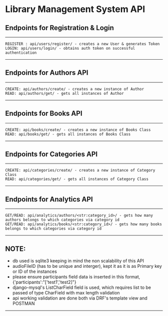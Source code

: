 # Library Management System API

## Endpoints for Registration & Login

---
```
REGISTER : api/users/register/ - creates a new User & generates Token
LOGIN: api/users/login/ - obtains auth token on successful authentication
```
---
## Endpoints for Authors API
---
```
CREATE: api/authors/create/ - creates a new instance of Author
READ: api/authors/get/ - gets all instances of Author
```
---
## Endpoints for Books API
---
```
CREATE: api/books/create/ - creates a new instance of Books Class
READ: api/books/get/ - gets all instances of Books Class
```
---
## Endpoints for Categories API
---
```
CREATE: api/categories/create/ - creates a new instance of Category Class
READ: api/categories/get/ - gets all instances of Category Class
```
---
## Endpoints for Analytics API
---
```
GET/READ: api/analytics/authors/<str:category_id>/ - gets how many authors belongs to which categories via category id
GET/READ: api/analytics/books/<str:category_id>/ - gets how many books belongs to which categories via category id
```
---

## NOTE:
* db used is sqlite3 keeping in mind the non scalability of this API
* audioFileID (has to be unique and interger), kept it as it is as Primary key or ID of the instances
* please ensure participants field data is inserted in this format, {'participants':"['test1','test2]"}
* django-mysql's ListCharField field is used, which requires list to be passed of type CharField with max length validation
* api working validation are done both via DRF's template view and POSTMAN
---